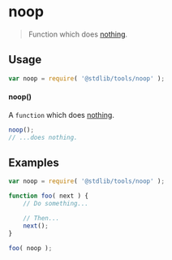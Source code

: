 noop
===
> Function which does [nothing][nop].

<!-- <usage> -->
## Usage

``` javascript
var noop = require( '@stdlib/tools/noop' );
```

#### noop()

A `function` which does [nothing][nop].

``` javascript
noop();
// ...does nothing.
```
<!-- </usage> -->

<!-- <examples> -->
## Examples

``` javascript
var noop = require( '@stdlib/tools/noop' );

function foo( next ) {
	// Do something...

	// Then...
	next();
}

foo( noop );
```
<!-- </examples> -->

<!-- <links> -->
[nop]: https://en.wikipedia.org/wiki/NOP
<!-- </links> -->
